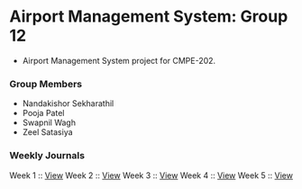 # Airport Management System: Group 12
- Airport Management System project for CMPE-202.

### Group Members
- Nandakishor Sekharathil
- Pooja Patel
- Swapnil Wagh
- Zeel Satasiya

### Weekly Journals

Week 1 :: [View](journals/WEEK_1.md)
Week 2 :: [View](journals/WEEK_2.md)
Week 3 :: [View](journals/WEEK_3.md)
Week 4 :: [View](journals/WEEK_4.md)
Week 5 :: [View](journals/WEEK_5.md)
